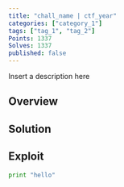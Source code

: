 ```yaml
---
title: "chall_name | ctf_year"
categories: ["category_1"]
tags: ["tag_1", "tag_2"]
Points: 1337
Solves: 1337
published: false
---
```


Insert a description here

## Overview

## Solution

## Exploit
```python
print "hello"
```
